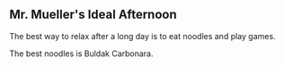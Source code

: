 ## Mr. Mueller's Ideal Afternoon

The best way to relax after a long day is to eat noodles and play games.

The best noodles is Buldak Carbonara.

